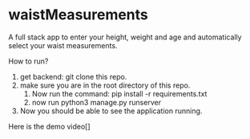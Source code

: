 # waistMeasurements
A full stack app to enter your height, weight and age and automatically select your waist measurements.

How to run?
1. get backend:
    git clone this repo.
3. make sure you are in the root directory of this repo. 
    1. Now run the command: pip install -r requirements.txt
    2. now run python3 manage.py runserver
4. Now you should be able to see the application running.


Here is the demo video[]
